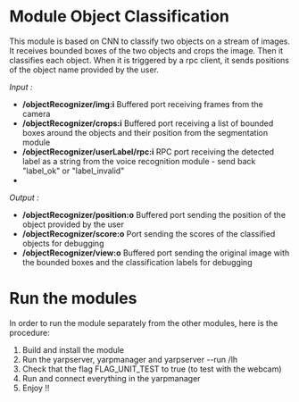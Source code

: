 # Module Object Classification

This module is based on CNN to classify two objects on a stream of images. It receives bounded boxes of the two objects and crops the image. Then it classifies each object. When it is triggered by a rpc client, it sends positions of the object name provided by the user. 


*Input :*

<ul>
    <li><b>/objectRecognizer/img:i</b> Buffered port receiving frames from the camera</li>
  <li><b>/objectRecognizer/crops:i</b> Buffered port receiving a list of bounded boxes around the objects and their position from the segmentation module</li>
  <li><b>/objectRecognizer/userLabel/rpc:i</b> RPC port receiving the detected label as a string from the voice recognition module - send back "label_ok" or "label_invalid"</li>
  <li></li>
</ul> 

*Output :*

<ul>
  <li><b>/objectRecognizer/position:o</b> Buffered port sending the position of the object provided by the user</li>
  <li><b>/objectRecognizer/score:o</b> Port sending the scores of the classified objects for debugging</li>
  <li><b>/objectRecognizer/view:o</b> Buffered port sending the original image with the bounded boxes and the classification labels for debugging</li>
</ul> 

# Run the modules

In order to run the module separately from the other modules, here is the procedure:

<ol>
    <li>Build and install the module</li>
    <li>Run the yarpserver, yarpmanager and yarpserver --run /lh</li>
    <li>Check that the flag FLAG_UNIT_TEST to true (to test with the webcam)</li>
    <li>Run and connect everything in the yarpmanager</b></li>
    <li>Enjoy !! </li>
</ol>
